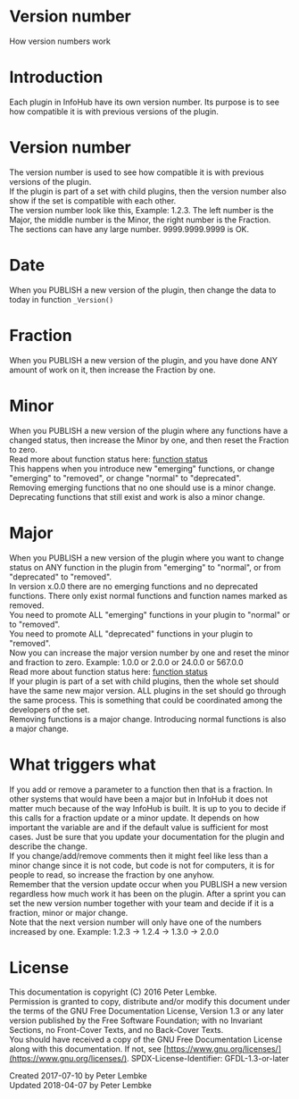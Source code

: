# Version number
How version numbers work  

# Introduction
Each plugin in InfoHub have its own version number. Its purpose is to see how compatible it is with previous versions of the plugin.  

# Version number
The version number is used to see how compatible it is with previous versions of the plugin.  
If the plugin is part of a set with child plugins, then the version number also show if the set is compatible with each other.  
The version number look like this, Example: 1.2.3. The left number is the Major, the middle number is the Minor, the right number is the Fraction.  
The sections can have any large number. 9999.9999.9999 is OK.  

# Date
When you PUBLISH a new version of the plugin, then change the data to today in function `_Version()`  

# Fraction
When you PUBLISH a new version of the plugin, and you have done ANY amount of work on it, then increase the Fraction by one.  

# Minor
When you PUBLISH a new version of the plugin where any functions have a changed status, then increase the Minor by one, and then reset the Fraction to zero.  
Read more about function status here: [function status](main,plugin_status)  
This happens when you introduce new "emerging" functions, or change "emerging" to "removed", or change "normal" to "deprecated".  
Removing emerging functions that no one should use is a minor change. Deprecating functions that still exist and work is also a minor change.  

# Major
When you PUBLISH a new version of the plugin where you want to change status on ANY function in the plugin from "emerging" to "normal", or from "deprecated" to "removed".  
In version x.0.0 there are no emerging functions and no deprecated functions. There only exist normal functions and function names marked as removed.  
You need to promote ALL "emerging" functions in your plugin to "normal" or to "removed".  
You need to promote ALL "deprecated" functions in your plugin to "removed".  
Now you can increase the major version number by one and reset the minor and fraction to zero. Example: 1.0.0 or 2.0.0 or 24.0.0 or 567.0.0  
Read more about function status here: [function status](main,plugin_status)  
If your plugin is part of a set with child plugins, then the whole set should have the same new major version. ALL plugins in the set should go through the same process. This is something that could be coordinated among the developers of the set.  
Removing functions is a major change. Introducing normal functions is also a major change.  

# What triggers what
If you add or remove a parameter to a function then that is a fraction. In other systems that would have been a major but in InfoHub it does not matter much because of the way InfoHub is built. It is up to you to decide if this calls for a fraction update or a minor update. It depends on how important the variable are and if the default value is sufficient for most cases. Just be sure that you update your documentation for the plugin and describe the change.  
If you change/add/remove comments then it might feel like less than a minor change since it is not code, but code is not for computers, it is for people to read, so increase the fraction by one anyhow.  
Remember that the version update occur when you PUBLISH a new version regardless how much work it has been on the plugin. After a sprint you can set the new version number together with your team and decide if it is a fraction, minor or major change.  
Note that the next version number will only have one of the numbers increased by one. Example: 1.2.3 -> 1.2.4 -> 1.3.0 -> 2.0.0  

# License
This documentation is copyright (C) 2016 Peter Lembke.  
Permission is granted to copy, distribute and/or modify this document under the terms of the GNU Free Documentation License, Version 1.3 or any later version published by the Free Software Foundation; with no Invariant Sections, no Front-Cover Texts, and no Back-Cover Texts.  
You should have received a copy of the GNU Free Documentation License along with this documentation. If not, see [https://www.gnu.org/licenses/](https://www.gnu.org/licenses/).  SPDX-License-Identifier: GFDL-1.3-or-later  

Created 2017-07-10 by Peter Lembke  
Updated 2018-04-07 by Peter Lembke  


